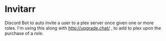 # Invitarr
Discord Bot to auto invite a user to a plex server once given one or more roles. I'm using this along with http://upgrade.chat/ , to add to plex upon the purchase of a role.
